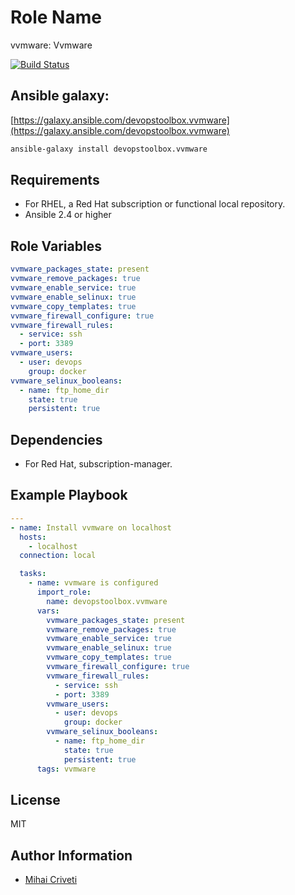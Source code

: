 Role Name
=========

vvmware: Vvmware

[![Build Status](https://travis-ci.org/cmihai-ansible/vvmware.svg?branch=master)](https://travis-ci.org/cmihai-ansible/vvmware)

Ansible galaxy:
---------------

[https://galaxy.ansible.com/devopstoolbox.vvmware](https://galaxy.ansible.com/devopstoolbox.vvmware)

```bash
ansible-galaxy install devopstoolbox.vvmware
```

Requirements
------------

- For RHEL, a Red Hat subscription or functional local repository.
- Ansible 2.4 or higher

Role Variables
--------------

```yaml
vvmware_packages_state: present
vvmware_remove_packages: true
vvmware_enable_service: true
vvmware_enable_selinux: true
vvmware_copy_templates: true
vvmware_firewall_configure: true
vvmware_firewall_rules:
  - service: ssh
  - port: 3389
vvmware_users:
  - user: devops
    group: docker
vvmware_selinux_booleans:
  - name: ftp_home_dir
    state: true
    persistent: true
```

Dependencies
------------

- For Red Hat, subscription-manager.

Example Playbook
----------------

```yaml
---
- name: Install vvmware on localhost
  hosts:
    - localhost
  connection: local

  tasks:
    - name: vvmware is configured
      import_role:
        name: devopstoolbox.vvmware
      vars:
        vvmware_packages_state: present
        vvmware_remove_packages: true
        vvmware_enable_service: true
        vvmware_enable_selinux: true
        vvmware_copy_templates: true
        vvmware_firewall_configure: true
        vvmware_firewall_rules:
          - service: ssh
          - port: 3389
        vvmware_users:
          - user: devops
            group: docker
        vvmware_selinux_booleans:
          - name: ftp_home_dir
            state: true
            persistent: true
      tags: vvmware
```

License
-------

MIT

Author Information
------------------

- [Mihai Criveti](https://www.linkedin.com/in/devopstoolbox.)
